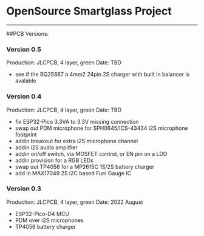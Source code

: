 # OpenSource Smartglass Project
---

##PCB Versions:

### Version 0.5

Production: JLCPCB, 4 layer, green
Date: TBD

- see if the BQ25887 a 4mm2 24pin 2S charger with built in balancer is avalable


### Version 0.4

Production: JLCPCB, 4 layer, green
Date: TBD

- fix ESP32-Pico 3.3VA to 3.3V missing connection
- swap out PDM microphone for SPH0645/ICS-43434 i2S microphone footprint
- addin breakout for extra i2S microphone channel
- addin i2S audio amplifier
- addin on/off switch, via MOSFET control, or EN pin on a LDO
- addin provision for a RGB LEDs
- swap out TP4056 for a MP2615C 1S/2S battery charger
- add in MAX17049 2S i2C based Fuel Gauge IC


### Version 0.3

Production: JLCPCB, 4 layer, green
Date: 2022 August 

- ESP32-Pico-D4 MCU
- PDM over i2S microphones
- TP4056 battery charger

